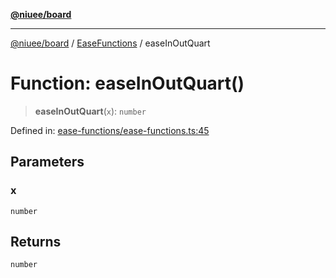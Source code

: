 [**@niuee/board**](../../../README.md)

***

[@niuee/board](../../../globals.md) / [EaseFunctions](../README.md) / easeInOutQuart

# Function: easeInOutQuart()

> **easeInOutQuart**(`x`): `number`

Defined in: [ease-functions/ease-functions.ts:45](https://github.com/niuee/board/blob/cc09a87e934160adef876c4e11d51fd97e78653d/src/ease-functions/ease-functions.ts#L45)

## Parameters

### x

`number`

## Returns

`number`
